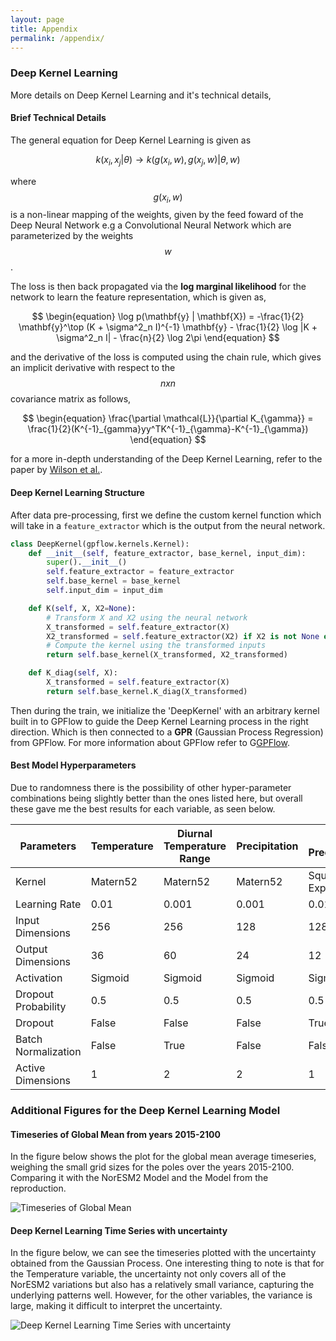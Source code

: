 ```yaml
---
layout: page
title: Appendix
permalink: /appendix/
---
```


### Deep Kernel Learning 
More details on Deep Kernel Learning and it's technical details,

#### Brief Technical Details
The general equation for Deep Kernel Learning is given as

$$
\begin{equation}
    k(x_i, x_j |\theta) \rightarrow k(g(x_i, w), g(x_j, w)|\theta, w)
\end{equation}
$$

where $$g(x_i, w)$$ is a non-linear mapping of the weights, given by the feed foward of the Deep Neural Network e.g a Convolutional Neural Network which are parameterized by the weights $$w$$. 

The loss is then back propagated via the <strong>log marginal likelihood</strong> for the network to learn the feature representation, which is given as,

$$
\begin{equation}
    \log p(\mathbf{y} | \mathbf{X}) = -\frac{1}{2} \mathbf{y}^\top (K + \sigma^2_n I)^{-1} \mathbf{y} - \frac{1}{2} \log |K + \sigma^2_n I| - \frac{n}{2} \log 2\pi
\end{equation}
$$

and the derivative of the loss is computed using the chain rule, which gives an implicit derivative with respect to the $$n x n$$ covariance matrix as follows,

$$
\begin{equation}
    \frac{\partial \mathcal{L}}{\partial K_{\gamma}} = \frac{1}{2}(K^{-1}_{gamma}yy^TK^{-1}_{\gamma}-K^{-1}_{\gamma})
\end{equation}
$$

for a more in-depth understanding of the Deep Kernel Learning, refer to the paper by [Wilson et al.](https://arxiv.org/abs/1511.02222).

#### Deep Kernel Learning Structure
After data pre-processing, first we define the custom kernel function which will take in a `feature_extractor` which is the output from the neural network. 

```python
class DeepKernel(gpflow.kernels.Kernel):
    def __init__(self, feature_extractor, base_kernel, input_dim):
        super().__init__()
        self.feature_extractor = feature_extractor
        self.base_kernel = base_kernel
        self.input_dim = input_dim

    def K(self, X, X2=None):
        # Transform X and X2 using the neural network
        X_transformed = self.feature_extractor(X)
        X2_transformed = self.feature_extractor(X2) if X2 is not None else X2
        # Compute the kernel using the transformed inputs
        return self.base_kernel(X_transformed, X2_transformed)

    def K_diag(self, X):
        X_transformed = self.feature_extractor(X)
        return self.base_kernel.K_diag(X_transformed)
```

Then during the train, we initialize the 'DeepKernel' with an arbitrary kernel built in to GPFlow to guide the Deep Kernel Learning process in the right direction. Which is then connected to a **GPR** (Gaussian Process Regression) from GPFlow. For more information about GPFlow refer to G[GPFlow](https://gpflow.readthedocs.io/en/v1.5.1-docs/notebooks/advanced/kernels.html).

#### Best Model Hyperparameters
Due to randomness there is the possibility of other hyper-parameter combinations being slightly better than the ones listed here, but overall these gave me the best results for each variable, as seen below.


| Parameters              | Temperature | Diurnal Temperature Range | Precipitation | 90th Precipitation |
|-------------------------|-------------|--------------------------|---------------|---------------------|
| Kernel                  | Matern52    | Matern52                 | Matern52      | Squared Exponential |
| Learning Rate           | 0.01        | 0.001                    | 0.001         | 0.01                |
| Input Dimensions        | 256         | 256                      | 128           | 128                 |
| Output Dimensions       | 36          | 60                       | 24            | 12                  |
| Activation              | Sigmoid     | Sigmoid                  | Sigmoid       | Sigmoid             |
| Dropout Probability     | 0.5         | 0.5                      | 0.5           | 0.5                 |
| Dropout                 | False       | False                    | False         | True                |
| Batch Normalization     | False       | True                     | False         | False               |
| Active Dimensions       | 1           | 2                        | 2             | 1                   |

### Additional Figures for the Deep Kernel Learning Model
#### Timeseries of Global Mean from years 2015-2100
In the figure below shows the plot for the global mean average timeseries, weighing the small grid sizes for the poles over the years 2015-2100. Comparing it with the NorESM2 Model and the Model from the reproduction.

![Timeseries of Global Mean](/DSC180B-website/assets/images/DKL_global_mean_timeseries.png)


#### Deep Kernel Learning Time Series with uncertainty

In the figure below, we can see the timeseries plotted with the uncertainty obtained from the Gaussian Process. One interesting thing to note is that for the Temperature variable, the uncertainty not only covers all of the NorESM2 variations but also has a relatively small variance, capturing the underlying patterns well. However, for the other variables, the variance is large, making it difficult to interpret the uncertainty.

![Deep Kernel Learning Time Series with uncertainty](/DSC180B-website/assets\images\dkl_timeseries_with_uncertainty.png)